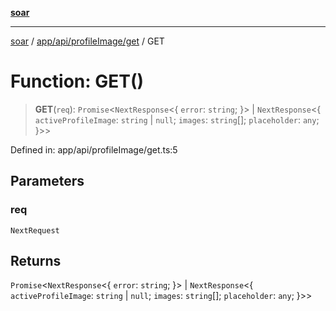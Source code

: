 [**soar**](../../../../../README.md)

***

[soar](../../../../../modules.md) / [app/api/profileImage/get](../README.md) / GET

# Function: GET()

> **GET**(`req`): `Promise`\<`NextResponse`\<\{ `error`: `string`; \}\> \| `NextResponse`\<\{ `activeProfileImage`: `string` \| `null`; `images`: `string`[]; `placeholder`: `any`; \}\>\>

Defined in: app/api/profileImage/get.ts:5

## Parameters

### req

`NextRequest`

## Returns

`Promise`\<`NextResponse`\<\{ `error`: `string`; \}\> \| `NextResponse`\<\{ `activeProfileImage`: `string` \| `null`; `images`: `string`[]; `placeholder`: `any`; \}\>\>

